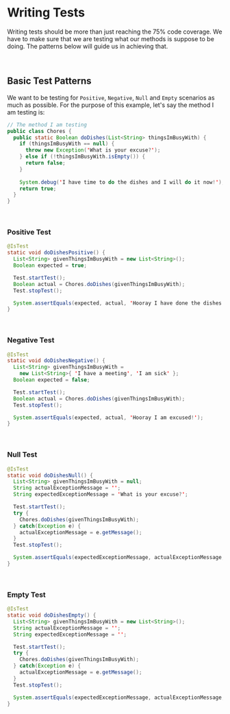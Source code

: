 # Writing Tests

Writing tests should be more than just reaching the 75% code coverage. We have to make sure that we are testing what our methods is suppose to be doing. The patterns below will guide us in achieving that.

<br>

## Basic Test Patterns
We want to be testing for `Positive`, `Negative`, `Null` and `Empty` scenarios as much as possible.
For the purpose of this example, let's say the method I am testing is:
```java
// The method I am testing
public class Chores {
  public static Boolean doDishes(List<String> thingsImBusyWith) {
    if (thingsImBusyWith == null) {
      throw new Exception('What is your excuse?');
    } else if (!thingsImBusyWith.isEmpty()) {
      return false;
    }
    
    System.debug('I have time to do the dishes and I will do it now!');
    return true;
  }
}
```

<br>

### Positive Test
```java
@IsTest
static void doDishesPositive() {
  List<String> givenThingsImBusyWith = new List<String>();
  Boolean expected = true;

  Test.startTest();
  Boolean actual = Chores.doDishes(givenThingsImBusyWith);
  Test.stopTest();

  System.assertEquals(expected, actual, 'Hooray I have done the dishes!');
}
```

<br>

### Negative Test
```java
@IsTest
static void doDishesNegative() {
  List<String> givenThingsImBusyWith = 
    new List<String>{ 'I have a meeting', 'I am sick' };
  Boolean expected = false;

  Test.startTest();
  Boolean actual = Chores.doDishes(givenThingsImBusyWith);
  Test.stopTest();

  System.assertEquals(expected, actual, 'Hooray I am excused!');
}
```

<br>

### Null Test
```java
@IsTest
static void doDishesNull() {
  List<String> givenThingsImBusyWith = null;
  String actualExceptionMessage = '';
  String expectedExceptionMessage = 'What is your excuse?';

  Test.startTest();
  try {
    Chores.doDishes(givenThingsImBusyWith);
  } catch(Exception e) {
    actualExceptionMessage = e.getMessage();
  }
  Test.stopTest();

  System.assertEquals(expectedExceptionMessage, actualExceptionMessage, 'You have no excuse not to do the dishes!');
}
```

<br>

### Empty Test
```java
@IsTest
static void doDishesEmpty() {
  List<String> givenThingsImBusyWith = new List<String>();
  String actualExceptionMessage = '';
  String expectedExceptionMessage = '';

  Test.startTest();
  try {
    Chores.doDishes(givenThingsImBusyWith);
  } catch(Exception e) {
    actualExceptionMessage = e.getMessage();
  }
  Test.stopTest();

  System.assertEquals(expectedExceptionMessage, actualExceptionMessage, 'I have nothing to do, so might as well do the dishes!');
}
```